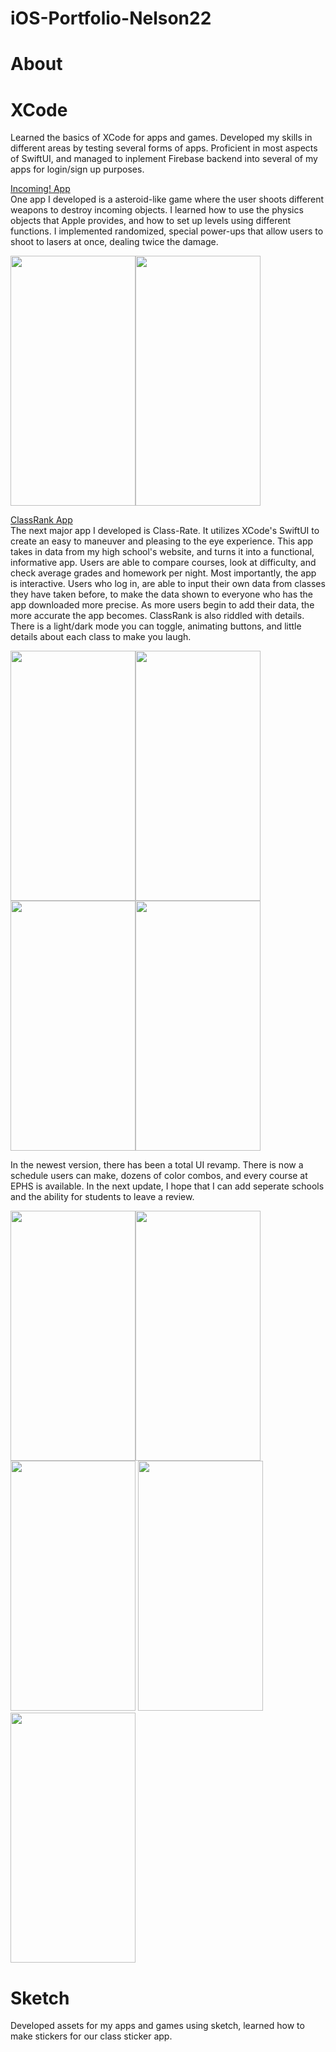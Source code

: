 # iOS-Portfolio-Nelson22
# About

# XCode
Learned the basics of XCode for apps and games. Developed my skills in different areas by testing several forms of apps. Proficient in most aspects of SwiftUI, and managed to inplement Firebase backend into several of my apps for login/sign up purposes. 

[Incoming! App](https://github.com/colenelson33/Incoming)<br/>
One app I developed is a asteroid-like game where the user shoots different weapons to destroy incoming objects. I learned how to use the physics objects that Apple provides, and how to set up levels using different functions. I implemented randomized, special power-ups that allow users to shoot to lasers at once, dealing twice the damage. 

 <img src="https://user-images.githubusercontent.com/98774834/161836113-fc32d714-f6b8-4b9c-97a6-d6839934a8e1.png" width="200" height="400"><img src="https://user-images.githubusercontent.com/98774834/161836150-b6a2eb67-5343-416e-8c76-a7524d73e32c.png" width="200" height="400">  

[ClassRank App](https://github.com/colenelson33/EPHSRatr)<br/>
The next major app I developed is Class-Rate. It utilizes XCode's SwiftUI to create an easy to maneuver and pleasing to the eye experience. This app takes in data from my high school's website, and turns it into a functional, informative app. Users are able to compare courses, look at difficulty, and check average grades and homework per night. Most importantly, the app is interactive. Users who log in, are able to input their own data from classes they have taken before, to make the data shown to everyone who has the app downloaded more precise. As more users begin to add their data, the more accurate the app becomes. ClassRank is also riddled with details. There is a light/dark mode you can toggle, animating buttons, and little details about each class to make you laugh.

<img src = "https://user-images.githubusercontent.com/98774834/161837613-cdd9e5e8-33cc-408a-baeb-698b606597b3.png" width="200" height="400"><img src = "https://user-images.githubusercontent.com/98774834/161837623-f161d40b-3c7c-4cb6-bef9-46de04633770.png" width="200" height="400">
<img src = "https://user-images.githubusercontent.com/98774834/161837743-d4913e4a-4ed2-4757-a7fd-644605877f8b.png" width="200" height="400"><img src = "https://user-images.githubusercontent.com/98774834/161837769-531f6d0b-433d-4969-9c6e-79f19e836e31.png" width="200" height="400">

In the newest version, there has been a total UI revamp. There is now a schedule users can make, dozens of color combos, and every course at EPHS is available. In the next update, I hope that I can add seperate schools and the ability for students to leave a review.

<img src = "https://user-images.githubusercontent.com/98774834/172425810-9b4439a6-ca47-4843-a01b-aa63dc092f83.PNG" width="200" height="400"><img src = "https://user-images.githubusercontent.com/98774834/172425814-c9b9d428-1595-462d-b6e3-e60be1fd6cdf.PNG" width="200" height="400"><img src = "https://user-images.githubusercontent.com/98774834/172425815-8776757d-d74e-44eb-b438-284d508fae9f.PNG" width="200" height="400">
<img src = "https://user-images.githubusercontent.com/98774834/172425817-d7ab0674-7d09-4f9e-b606-a1e2516fae2f.PNG" width="200" height="400"><img src = "https://user-images.githubusercontent.com/98774834/172425820-89725d05-6102-4daf-95c6-45c72b3dcfe9.PNG" width="200" height="400">





# Sketch
Developed assets for my apps and games using sketch, learned how to make stickers for our class sticker app.
